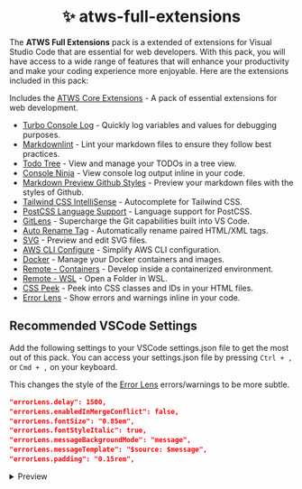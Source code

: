 <h1 align="center">✨ atws-full-extensions</h1>

The **ATWS Full Extensions** pack is a extended of extensions for Visual Studio Code that are essential for web developers. With this pack, you will have access to a wide range of features that will enhance your productivity and make your coding experience more enjoyable. Here are the extensions included in this pack:

Includes the [ATWS Core Extensions](https://marketplace.visualstudio.com/items?itemName=atws.atws-core-extensions) - A pack of essential extensions for web development.

- [Turbo Console Log](https://marketplace.visualstudio.com/items?itemName=ChakrounAnas.turbo-console-log) - Quickly log variables and values for debugging purposes.
- [Markdownlint](https://marketplace.visualstudio.com/items?itemName=DavidAnson.vscode-markdownlint) - Lint your markdown files to ensure they follow best practices.
- [Todo Tree](https://marketplace.visualstudio.com/items?itemName=Gruntfuggly.todo-tree) - View and manage your TODOs in a tree view.
- [Console Ninja](https://marketplace.visualstudio.com/items?itemName=WallabyJs.console-ninja) - View console log output inline in your code.
- [Markdown Preview Github Styles](https://marketplace.visualstudio.com/items?itemName=bierner.markdown-preview-github-styles) - Preview your markdown files with the styles of Github.
- [Tailwind CSS IntelliSense](https://marketplace.visualstudio.com/items?itemName=bradlc.vscode-tailwindcss) - Autocomplete for Tailwind CSS.
- [PostCSS Language Support](https://marketplace.visualstudio.com/items?itemName=csstools.postcss) - Language support for PostCSS.
- [GitLens](https://marketplace.visualstudio.com/items?itemName=eamodio.gitlens) - Supercharge the Git capabilities built into VS Code.
- [Auto Rename Tag](https://marketplace.visualstudio.com/items?itemName=formulahendry.auto-rename-tag) - Automatically rename paired HTML/XML tags.
- [SVG](https://marketplace.visualstudio.com/items?itemName=jock.svg) - Preview and edit SVG files.
- [AWS CLI Configure](https://marketplace.visualstudio.com/items?itemName=mark-tucker.aws-cli-configure) - Simplify AWS CLI configuration.
- [Docker](https://marketplace.visualstudio.com/items?itemName=ms-azuretools.vscode-docker) - Manage your Docker containers and images.
- [Remote - Containers](https://marketplace.visualstudio.com/items?itemName=ms-vscode-remote.remote-containers) - Develop inside a containerized environment.
- [Remote - WSL](https://marketplace.visualstudio.com/items?itemName=ms-vscode-remote.remote-wsl) - Open a Folder in WSL.
- [CSS Peek](https://marketplace.visualstudio.com/items?itemName=pranaygp.vscode-css-peek) - Peek into CSS classes and IDs in your HTML files.
- [Error Lens](https://marketplace.visualstudio.com/items?itemName=usernamehw.errorlens) - Show errors and warnings inline in your code.

## Recommended VSCode Settings

Add the following settings to your VSCode settings.json file to get the most out of this pack. You can access your settings.json file by pressing `Ctrl + ,` or `Cmd + ,` on your keyboard.

This changes the style of the [Error Lens](https://marketplace.visualstudio.com/items?itemName=usernamehw.errorlens) errors/warnings to be more subtle.

```json
"errorLens.delay": 1500,
"errorLens.enabledInMergeConflict": false,
"errorLens.fontSize": "0.85em",
"errorLens.fontStyleItalic": true,
"errorLens.messageBackgroundMode": "message",
"errorLens.messageTemplate": "$source: $message",
"errorLens.padding": "0.15rem",
```

<details>
  <summary>Preview</summary>

![Error Lens](https://raw.githubusercontent.com/Austrian-Web-Services/config/main/packages/atws-full-extensions/error_lense_settings.jpg)

</details>
